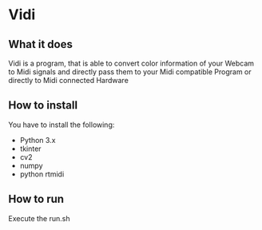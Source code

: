 # Vidi
## What it does
Vidi is a program, that is able to convert color information of your Webcam to Midi signals and directly pass them to your Midi compatible Program or directly to Midi connected Hardware

## How to install
You have to install the following:
*  Python 3.x
*  tkinter
*  cv2
*  numpy
*  python rtmidi

## How to run
Execute the run.sh 
